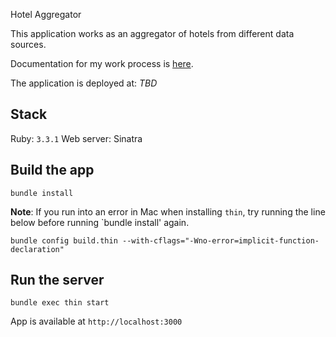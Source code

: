  Hotel Aggregator

This application works as an aggregator of hotels from different data sources.

Documentation for my work process is [here](docs/worklog.md).

The application is deployed at: *TBD*

## Stack

Ruby: `3.3.1`
Web server: Sinatra

## Build the app

```
bundle install
```

**Note**: If you run into an error in Mac when installing `thin`, try running the line below before running `bundle install' again.

```
bundle config build.thin --with-cflags="-Wno-error=implicit-function-declaration"
```

## Run the server

```
bundle exec thin start
```

App is available at `http://localhost:3000`
